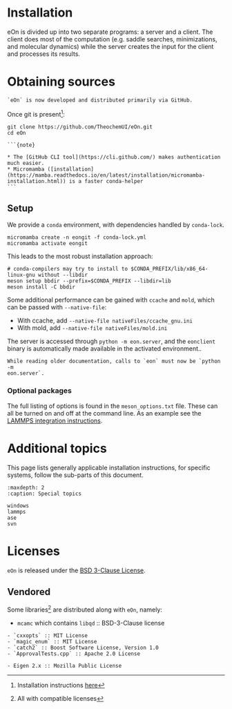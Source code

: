 # Installation

eOn is divided up into two separate programs: a server and a client. The client
does most of the computation (e.g. saddle searches, minimizations, and molecular
dynamics) while the server creates the input for the client and processes its
results.

# Obtaining sources

```{versionadded} 2.0
`eOn` is now developed and distributed primarily via GitHub.
```

Once git is present[^1]:

```{code-block} bash
git clone https://github.com/TheochemUI/eOn.git
cd eOn
```

````{margin}
```{note}

* The [GitHub CLI tool](https://cli.github.com/) makes authentication much easier.
* Micromamba ([installation](https://mamba.readthedocs.io/en/latest/installation/micromamba-installation.html)) is a faster conda-helper
```
````

## Setup

We provide a `conda` environment, with dependencies handled by `conda-lock`.

```{code-block} bash
micromamba create -n eongit -f conda-lock.yml
micromamba activate eongit
```

This leads to the most robust installation approach:

```{code-block} bash
# conda-compilers may try to install to $CONDA_PREFIX/lib/x86_64-linux-gnu without --libdir
meson setup bbdir --prefix=$CONDA_PREFIX --libdir=lib
meson install -C bbdir
```

Some additional performance can be gained with `ccache` and `mold`, which can be
passed with `--native-file`:

- With ccache, add `--native-file nativeFiles/ccache_gnu.ini`
- With mold, add `--native-file nativeFiles/mold.ini`

The server is accessed through `python -m eon.server`, and the `eonclient`
binary is automatically made available in the activated environment..

```{versionchanged} 2.0
While reading older documentation, calls to `eon` must now be `python -m
eon.server`. 
```

### Optional packages

The full listing of options is found in the `meson_options.txt` file. These can
all be turned on and off at the command line. As an example see the [LAMMPS
integration instructions](project:../user_guide/lammps_pot.md).

# Additional topics

This page lists generally applicable installation instructions, for specific
systems, follow the sub-parts of this document.

```{toctree}
:maxdepth: 2
:caption: Special topics

windows
lammps
ase
svn
```

# Licenses

`eOn` is released under the [BSD 3-Clause
License](https://opensource.org/license/BSD-3-Clause).

## Vendored

Some libraries[^2] are distributed along with `eOn`, namely:

- `mcamc` which contains `libqd` :: BSD-3-Clause license
```{versionadded} 2.0
- `cxxopts` :: MIT License
- `magic_enum` :: MIT License
- `catch2` :: Boost Software License, Version 1.0
- `ApprovalTests.cpp` :: Apache 2.0 License
```
```{deprecated} 2.0
- Eigen 2.x :: Mozilla Public License
```


<!-- pipx run pdm run sphinx-build -b html docs/source docs/build/html -->

[^1]: Installation instructions [here](https://git-scm.com/book/en/v2/Getting-Started-Installing-Git)
[^2]: All with compatible licenses
